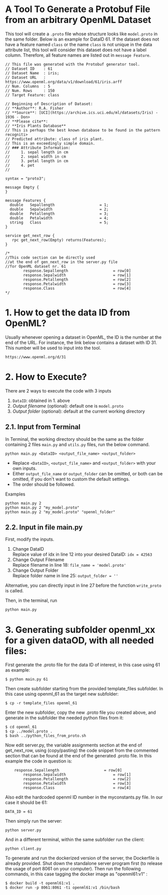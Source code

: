 # A Tool To Generate a Protobuf File from an arbitrary OpenML Dataset

This tool will create a `.proto` file whose structure looks like `model.proto` in the same folder. Below is an example for DataID 61. If the dataset does not have a feature named `class` or the name `class` is not unique in the data attribute list, this tool will consider this dataset does not have a label column. Therefore, all feature names are listed out in `message Feature`.

```
// This file was generated with the Protobuf generator tool.
// Dataset ID    : 61
// Dataset Name  : iris;
// Dataset URL   : https://www.openml.org/data/v1/download/61/iris.arff
// Num. Columns  : 5
// Num. Rows     : 150
// Target Feature: class

// Beginning of Description of Dataset:
// **Author**: R.A. Fisher
// **Source**: [UCI](https://archive.ics.uci.edu/ml/datasets/Iris) - 1936 - Don>
// **Please cite**:
// **Iris Plants Database**
// This is perhaps the best known database to be found in the pattern recogniti>
// Predicted attribute: class of iris plant.
// This is an exceedingly simple domain.
// ### Attribute Information:
//     1. sepal length in cm
//     2. sepal width in cm
//     3. petal length in cm
//     4. pet
//

syntax = "proto3";

message Empty {
}

message Features {
  double   Sepallength                    = 1;
  double   Sepalwidth                     = 2;
  double   Petallength                    = 3;
  double   Petalwidth                     = 4;
  string   Class                          = 5;
}

service get_next_row {
   rpc get_next_row(Empty) returns(Features);
}

/*
//This code section can be directly used
//at the end of gen_next_row in the server.py file
//for OpenML dataset nr. 61
        response.Sepallength                    = row[0]
        response.Sepalwidth                     = row[1]
        response.Petallength                    = row[2]
        response.Petalwidth                     = row[3]
        response.Class                          = row[4]
*/

```
# 1. How to get the data ID from OpenML?
Usually whenever opening a dataset in OpenML, the ID is the number at the end of the URL. For instance, the link below contains a dataset with ID 31. This number will be used to input into the tool.
```
https://www.openml.org/d/31
```
# 2. How to Execute?
There are 2 ways to execute the code with 3 inputs
1. `DataID`: obtained in 1. above
2. *Output filename* (optional): default one is `model.proto`
3. *Output folder* (optional): default at the current working directory
 
## 2.1. Input from Terminal

In Terminal, the working directory should be the same as the folder containing 2 files `main.py` and `utils.py` files, run the below command.
```
python main.py <DataID> <output_file_name> <output_folder>
```
- Replace `<DataID>`, `<output_file_name>` and `<output_folder>` with your own inputs. 
- Either `output_file_name` or `output_folder` can be omitted, or both can be omitted, if you don't want to custom the default settings.
- The order should be followed.

Examples
```
python main.py 2
python main.py 2 "my_model.proto"
python main.py 2 "my_model.proto" "openml_folder"
```
## 2.2. Input in file main.py
First, modify the inputs.
1. Change DataID
    <br/>Replace value of idx in line 12 into your desired DataID: `idx = 42563`
2. Change Output Filename
<br> Replace filename in line 18: `file_name = 'model.proto'`
3. Change Output Folder
<br/> Replace folder name in line 25: `output_folder = ''`

Alternative, you can directly input in line 27 before the function `write_proto` is called.

Then, in the terminal, run
```
python main.py
```
# 3. Generating subfolder openml_xx for a given dataOD, with all needed files:

First generate the .proto file for the data ID of interest, in this case using 61 as example:
```
$ python main.py 61
```

Then create subfolder starting from the provided template_files subfolder. In this case using openml_61 as the target new subfolder:
```
$ cp -r template_files openml_61
```

Enter the new subfolder, copy the new .proto file you created above, and generate in the subfolder the needed python files from it:
```
$ cd openml_61
$ cp ../model.proto .
$ bash ../python_files_from_proto.sh
```

Now edit server.py, the variable assignments section at the end of get_next_row, using (copy/pasting) the code snippet from the commented section that can be found at the end of the generated .proto file. In this example the code in question is:

```
	response.Sepallength                    = row[0]
        response.Sepalwidth                     = row[1]
        response.Petallength                    = row[2]
        response.Petalwidth                     = row[3]
        response.Class                          = row[4]
```

Also edit the hardcoded openml ID number in the myconstants.py file. In our case it should be 61:
```
DATA_ID = 61
```

Then simply run the server:
```
python server.py
```

And in a different terminal, within the same subfolder run the client:
```
python client.py
```

To generate and run the dockerized version of the server, the Dockerfile is already provided. Shut down the standalone server program first (to release the usage of port 8061 on your computer). Then run the following commands, in this case tagging the docker image as "openml61:v1" :
```
$ docker build -t openml61:v1 .
$ docker run -p 8061:8061 -ti openml61:v1 /bin/bash
```
